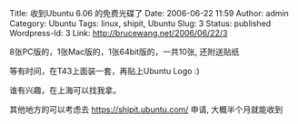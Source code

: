 Title: 收到Ubuntu 6.06 的免费光碟了
Date: 2006-06-22 11:59
Author: admin
Category: Ubuntu
Tags: linux, shipit, Ubuntu
Slug: 3
Status: published
Wordpress-Id: 3
Link: http://brucewang.net/2006/06/22/3

8张PC版的，1张Mac版的，1张64bit版的，一共10张, 还附送贴纸

等有时间，在T43上面装一套，再贴上Ubuntu Logo :)

谁有兴趣，在上海可以找我拿。

其他地方的可以考虑去 <https://shipit.ubuntu.com/> 申请,
大概半个月就能收到

  


